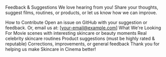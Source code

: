 Feedback & Suggestions
We love hearing from you!
Share your thoughts, suggest films, routines, or products, or let us know how we can improve.

How to Contribute
Open an issue on GitHub with your suggestion or feedback.
Or, email us at: [your-email@example.com]
What We're Looking For
Movie scenes with interesting skincare or beauty moments
Real celebrity skincare routines
Product suggestions (must be highly rated & reputable)
Corrections, improvements, or general feedback
Thank you for helping us make Skincare in Cinema better!


